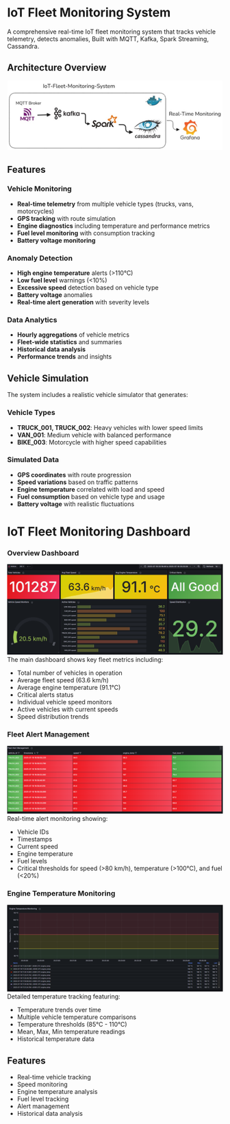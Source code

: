 # IoT Fleet Monitoring System

A comprehensive real-time IoT fleet monitoring system that tracks vehicle telemetry, detects anomalies, Built with  MQTT, Kafka, Spark Streaming, Cassandra. 

##  Architecture Overview

![PipelineArchitecture](cassandra/Pipelinearchitecture.png) 

##  Features

### Vehicle Monitoring
- **Real-time telemetry** from multiple vehicle types (trucks, vans, motorcycles)
- **GPS tracking** with route simulation
- **Engine diagnostics** including temperature and performance metrics
- **Fuel level monitoring** with consumption tracking
- **Battery voltage monitoring**

### Anomaly Detection
- **High engine temperature** alerts (>110°C)
- **Low fuel level** warnings (<10%)
- **Excessive speed** detection based on vehicle type
- **Battery voltage** anomalies
- **Real-time alert generation** with severity levels

### Data Analytics
- **Hourly aggregations** of vehicle metrics
- **Fleet-wide statistics** and summaries
- **Historical data analysis**
- **Performance trends** and insights


##  Vehicle Simulation

The system includes a realistic vehicle simulator that generates:

### Vehicle Types
- **TRUCK_001, TRUCK_002**: Heavy vehicles with lower speed limits
- **VAN_001**: Medium vehicle with balanced performance
- **BIKE_003**: Motorcycle with higher speed capabilities

### Simulated Data
- **GPS coordinates** with route progression
- **Speed variations** based on traffic patterns
- **Engine temperature** correlated with load and speed
- **Fuel consumption** based on vehicle type and usage
- **Battery voltage** with realistic fluctuations

# IoT Fleet Monitoring Dashboard


### Overview Dashboard
![Overview Dashboard](cassandra\fleet_overview_dashboard.png)
The main dashboard shows key fleet metrics including:
- Total number of vehicles in operation
- Average fleet speed (63.6 km/h)
- Average engine temperature (91.1°C)
- Critical alerts status
- Individual vehicle speed monitors
- Active vehicles with current speeds
- Speed distribution trends

### Fleet Alert Management
![Fleet Alert Management](cassandra\fleet_alert_management.png)
Real-time alert monitoring showing:
- Vehicle IDs
- Timestamps
- Current speed
- Engine temperature
- Fuel levels
- Critical thresholds for speed (>80 km/h), temperature (>100°C), and fuel (<20%)

### Engine Temperature Monitoring
![Engine Temperature Monitoring](cassandra\engine_temp_monitoring.png)
Detailed temperature tracking featuring:
- Temperature trends over time
- Multiple vehicle temperature comparisons
- Temperature thresholds (85°C - 110°C)
- Mean, Max, Min temperature readings
- Historical temperature data

## Features
- Real-time vehicle tracking
- Speed monitoring
- Engine temperature analysis
- Fuel level tracking
- Alert management
- Historical data analysis






